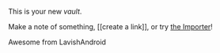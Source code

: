This is your new *vault*.

Make a note of something, [[create a link]], or try [the Importer](https://help.obsidian.md/Plugins/Importer)!

Awesome from LavishAndroid